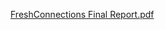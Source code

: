 [FreshConnections Final Report.pdf](https://github.com/NishchalSreevathsa/FreshConnections-Grocery-chain-Networks/files/14843932/FreshConnections.Final.Report.pdf)
